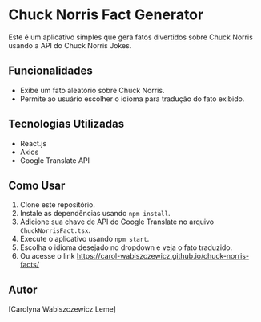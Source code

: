 # Chuck Norris Fact Generator

Este é um aplicativo simples que gera fatos divertidos sobre Chuck Norris usando a API do Chuck Norris Jokes.

## Funcionalidades

- Exibe um fato aleatório sobre Chuck Norris.
- Permite ao usuário escolher o idioma para tradução do fato exibido.

## Tecnologias Utilizadas

- React.js
- Axios
- Google Translate API

## Como Usar

1. Clone este repositório.
2. Instale as dependências usando `npm install`.
3. Adicione sua chave de API do Google Translate no arquivo `ChuckNorrisFact.tsx`.
4. Execute o aplicativo usando `npm start`.
5. Escolha o idioma desejado no dropdown e veja o fato traduzido.
6. Ou acesse o link https://carol-wabiszczewicz.github.io/chuck-norris-facts/

## Autor

[Carolyna Wabiszczewicz Leme] 


